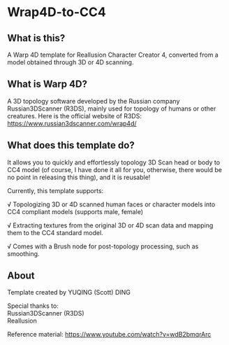 # Wrap4D-to-CC4
## What is this?
A Warp 4D template for Reallusion Character Creator 4, converted from a model obtained through 3D or 4D scanning.
## What is Warp 4D?
A 3D topology software developed by the Russian company Russian3DScanner (R3DS), mainly used for topology of humans or other creatures.
Here is the official website of R3DS: https://www.russian3dscanner.com/wrap4d/
## What does this template do?
It allows you to quickly and effortlessly topology 3D Scan head or body to CC4 model (of course, I have done it all for you, otherwise, there would be no point in releasing this thing), and it is reusable!

Currently, this template supports:

√ Topologizing 3D or 4D scanned human faces or character models into CC4 compliant models (supports male, female)  

√ Extracting textures from the original 3D or 4D scan data and mapping them to the CC4 standard model.  

√ Comes with a Brush node for post-topology processing, such as smoothing.  


## About
Template created by YUQING (Scott) DING  

Special thanks to:  
Russian3DScanner (R3DS)  
Reallusion  

Reference material: https://www.youtube.com/watch?v=wdB2bmqrArc
